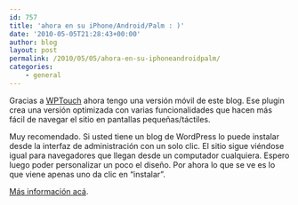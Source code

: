 ```yaml
---
id: 757
title: 'ahora en su iPhone/Android/Palm : )'
date: '2010-05-05T21:28:43+00:00'
author: blog
layout: post
permalink: /2010/05/05/ahora-en-su-iphoneandroidpalm/
categories:
    - general
---
```


Gracias a [WPTouch](http://www.bravenewcode.com/products/wptouch/) ahora tengo una versión móvil de este blog. Ese plugin crea una versión optimizada con varias funcionalidades que hacen más fácil de navegar el sitio en pantallas pequeñas/táctiles.

Muy recomendado. Si usted tiene un blog de WordPress lo puede instalar desde la interfaz de administración con un solo clic. El sitio sigue viéndose igual para navegadores que llegan desde un computador cualquiera. Espero luego poder personalizar un poco el diseño. Por ahora lo que se ve es lo que viene apenas uno da clic en “instalar”.

[Más información acá](http://www.bravenewcode.com/products/wptouch/).